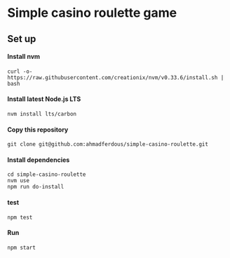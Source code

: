 # Simple casino roulette game

## Set up
#### Install nvm
    curl -o- https://raw.githubusercontent.com/creationix/nvm/v0.33.6/install.sh | bash
    
#### Install latest Node.js LTS
    nvm install lts/carbon
    
#### Copy this repository
    git clone git@github.com:ahmadferdous/simple-casino-roulette.git
    
#### Install dependencies
    cd simple-casino-roulette
    nvm use
    npm run do-install
    
#### test
    npm test

#### Run
    npm start
